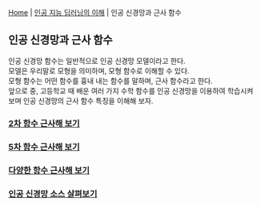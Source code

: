 [Home](./../../README.md) | [인공 지능 딥러닝의 이해](./../README.md) | 인공 신경망과 근사 함수

## 인공 신경망과 근사 함수

인공 신경망 함수는 일반적으로 인공 신경망 모델이라고 한다.  
모델은 우리말로 모형을 의미하며, 모형 함수로 이해할 수 있다.  
모형 함수는 어떤 함수를 흉내 내는 함수를 말하며, 근사 함수라고 한다.  
앞으로 중, 고등학교 때 배운 여러 가지 수학 함수를 인공 신경망을 이용하여 학습시켜 보며 인공 신경망의 근사 함수 특징을 이해해 보자.

### [2차 함수 근사해 보기](./1_3_1/README.md)
### [5차 함수 근사해 보기](./1_3_2/README.md)
### [다양한 함수 근사해 보기](./1_3_3/README.md)
### [인공 신경망 소스 살펴보기](./1_3_4/README.md)
